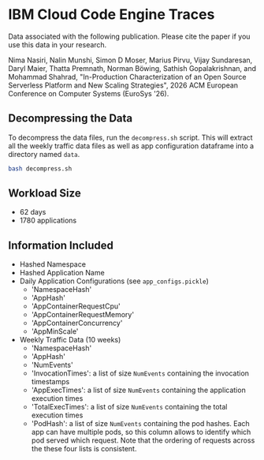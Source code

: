 # IBM Cloud Code Engine Traces

Data associated with the following publication. Please cite the paper if you use this data in your research.

Nima Nasiri, Nalin Munshi, Simon D Moser, Marius Pirvu, Vijay Sundaresan, Daryl Maier, Thatta Premnath, Norman Böwing, Sathish Gopalakrishnan, and Mohammad Shahrad, "In-Production Characterization of an Open Source Serverless Platform and New Scaling Strategies", 2026 ACM European Conference on Computer Systems (EuroSys '26).


## Decompressing the Data

To decompress the data files, run the `decompress.sh` script. This will extract all the weekly traffic data files as well as app configuration dataframe into a directory named `data`.

```bash
bash decompress.sh
``` 

## Workload Size

- 62 days
- 1780 applications

## Information Included 

- Hashed Namespace
- Hashed Application Name
- Daily Application Configurations (see `app_configs.pickle`)
    - 'NamespaceHash'
    - 'AppHash'
    - 'AppContainerRequestCpu'
    - 'AppContainerRequestMemory'
    - 'AppContainerConcurrency'
    - 'AppMinScale'
- Weekly Traffic Data (10 weeks)
    - 'NamespaceHash'
    - 'AppHash'
    - 'NumEvents'
    - 'InvocationTimes': a list of size `NumEvents` containing the invocation timestamps
    - 'AppExecTimes': a list of size `NumEvents` containing the application execution times
    - 'TotalExecTimes': a list of size `NumEvents` containing the total execution times
    - 'PodHash': a list of size `NumEvents` containing the pod hashes. Each app can have multiple pods, so this column allows to identify which pod served which request. Note that the ordering of requests across the these four lists is consistent.
